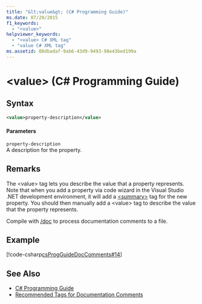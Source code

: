```yaml
---
title: "&lt;value&gt; (C# Programming Guide)"
ms.date: 07/20/2015
f1_keywords: 
  - "<value>"
helpviewer_keywords: 
  - "<value> C# XML tag"
  - "value C# XML tag"
ms.assetid: 08dbadaf-9ab6-43d9-9493-98e43bed199a
---
```

# &lt;value&gt; (C# Programming Guide)
## Syntax  
  
```xml  
<value>property-description</value>  
```  
  
#### Parameters  
 `property-description`  
 A description for the property.  
  
## Remarks  
 The \<value> tag lets you describe the value that a property represents. Note that when you add a property via code wizard in the Visual Studio .NET development environment, it will add a [\<summary>](../../../csharp/programming-guide/xmldoc/summary.md) tag for the new property. You should then manually add a \<value> tag to describe the value that the property represents.  
  
 Compile with [/doc](../../../csharp/language-reference/compiler-options/doc-compiler-option.md) to process documentation comments to a file.  
  
## Example  
 [!code-csharp[csProgGuideDocComments#14](../../../csharp/programming-guide/xmldoc/codesnippet/CSharp/value_1.cs)]  
  
## See Also

- [C# Programming Guide](../../../csharp/programming-guide/index.md)  
- [Recommended Tags for Documentation Comments](../../../csharp/programming-guide/xmldoc/recommended-tags-for-documentation-comments.md)
